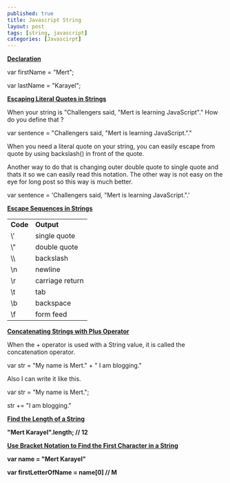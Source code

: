```yaml
---
published: true
title: Javascript String
layout: post
tags: [string, javascript]
categories: [Javascirpt]
---
```

<b><u>Declaration</u></b>

var firstName = "Mert";

var lastName = "Karayel";

<b><u>Escaping Literal Quotes in Strings</u></b>

When your string is "Challengers said, "Mert is learning JavaScript"." How do you define that ?

var sentence = "Challengers said, \"Mert is learning JavaScript.\"."

When you need a literal quote on your string, you can easily escape from quote by using backslash(\) in front of the quote. 

Another way to do that is changing outer double quote to single quote and thats it so we can easily read this notation. The other way is not easy on the eye for long post so  this way is much better.

var sentence = 'Challengers said, "Mert is learning JavaScript.".'

<b><u>Escape Sequences in Strings</u></b>

<table class="table" align="center">
 <tr><td><b>Code</b></td><td><b>Output</b></td></tr>
 <tr><td>\'</td><td>single quote</td></tr>
 <tr><td>\"</td><td>double quote</td></tr>
 <tr><td>\\</td><td>backslash</td></tr>
 <tr><td>\n</td><td>newline</td></tr>
 <tr><td>\r</td><td>carriage return</td></tr>
 <tr><td>\t</td><td>tab</td></tr>
 <tr><td>\b</td><td>backspace</td></tr>
 <tr><td>\f</td><td>form feed</td></tr>
</table>

<b><u>Concatenating Strings with Plus Operator</u></b>

When the + operator is used with a String value, it is called the concatenation operator.

var str = "My name is Mert." + " I am blogging."

Also I can write it like this.

var str = "My name is Mert.";

str += "I am blogging."

<b><u>Find the Length of a String</u><b>

"Mert Karayel".length; // 12

<b><u>Use Bracket Notation to Find the First Character in a String</u></b>

var name = "Mert Karayel"

var firstLetterOfName = name[0] // M